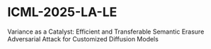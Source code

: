 # ICML-2025-LA-LE
Variance as a Catalyst: Efficient and Transferable Semantic Erasure Adversarial Attack for Customized Diffusion Models
